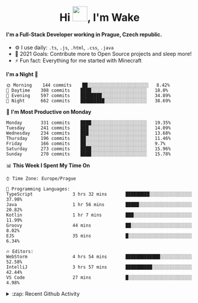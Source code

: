 <h1 align="center">Hi <img src="https://raw.githubusercontent.com/MrWakeCZ/MrWakeCZ/master/Hi.gif" width="40px" />, I'm Wake</h1>

#### I'm a Full-Stack Developer working in Prague, Czech republic.
- ⚙️ I use daily: `.ts`, `.js`, `.html`, `.css`, `.java`
- 🥅 2021 Goals: Contribute more to Open Source projects and sleep more!
- ⚡ Fun fact: Everything for me started with Minecraft

<!--START_SECTION:waka-->
**I'm a Night 🦉** 

```text
🌞 Morning    144 commits    ██░░░░░░░░░░░░░░░░░░░░░░░   8.42% 
🌆 Daytime    308 commits    ████░░░░░░░░░░░░░░░░░░░░░   18.0% 
🌃 Evening    597 commits    ████████░░░░░░░░░░░░░░░░░   34.89% 
🌙 Night      662 commits    █████████░░░░░░░░░░░░░░░░   38.69%

```
📅 **I'm Most Productive on Monday** 

```text
Monday       331 commits    ████░░░░░░░░░░░░░░░░░░░░░   19.35% 
Tuesday      241 commits    ███░░░░░░░░░░░░░░░░░░░░░░   14.09% 
Wednesday    234 commits    ███░░░░░░░░░░░░░░░░░░░░░░   13.68% 
Thursday     196 commits    ██░░░░░░░░░░░░░░░░░░░░░░░   11.46% 
Friday       166 commits    ██░░░░░░░░░░░░░░░░░░░░░░░   9.7% 
Saturday     273 commits    ████░░░░░░░░░░░░░░░░░░░░░   15.96% 
Sunday       270 commits    ████░░░░░░░░░░░░░░░░░░░░░   15.78%

```


📊 **This Week I Spent My Time On** 

```text
⌚︎ Time Zone: Europe/Prague

💬 Programming Languages: 
TypeScript               3 hrs 32 mins       █████████░░░░░░░░░░░░░░░░   37.98% 
Java                     1 hr 56 mins        █████░░░░░░░░░░░░░░░░░░░░   20.82% 
Kotlin                   1 hr 7 mins         ███░░░░░░░░░░░░░░░░░░░░░░   11.99% 
Groovy                   44 mins             ██░░░░░░░░░░░░░░░░░░░░░░░   8.02% 
EJS                      35 mins             █░░░░░░░░░░░░░░░░░░░░░░░░   6.34%

🔥 Editors: 
WebStorm                 4 hrs 54 mins       █████████████░░░░░░░░░░░░   52.58% 
IntelliJ                 3 hrs 57 mins       ██████████░░░░░░░░░░░░░░░   42.44% 
VS Code                  27 mins             █░░░░░░░░░░░░░░░░░░░░░░░░   4.98%

```


<!--END_SECTION:waka-->

<details>
  <summary>:zap: Recent Github Activity</summary>

<!--START_SECTION:activity-->
1. 🎉 Merged PR [#11](https://github.com/craftmania-cz/craftapi/pull/11) in [craftmania-cz/craftapi](https://github.com/craftmania-cz/craftapi)
2. 🎉 Merged PR [#6](https://github.com/craftmania-cz/craftlobby/pull/6) in [craftmania-cz/craftlobby](https://github.com/craftmania-cz/craftlobby)
3. 🎉 Merged PR [#89](https://github.com/waked-cz/corgi/pull/89) in [waked-cz/corgi](https://github.com/waked-cz/corgi)
4. 🎉 Merged PR [#2](https://github.com/craftmania-cz/craftcore/pull/2) in [craftmania-cz/craftcore](https://github.com/craftmania-cz/craftcore)
5. 🎉 Merged PR [#7](https://github.com/craftmania-cz/craftlobby/pull/7) in [craftmania-cz/craftlobby](https://github.com/craftmania-cz/craftlobby)
<!--END_SECTION:activity-->

</details>
